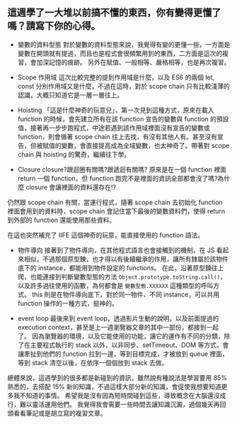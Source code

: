 ## 這週學了一大堆以前搞不懂的東西，你有變得更懂了嗎？請寫下你的心得。
* 變數的資料型態
對於變數的資料型態來說，我覺得有變的更懂一些，一方面是變數在開頭就有提過，而且也是程式會很頻繁用到的東西，二方面是這次的複習，會加深記憶的痕跡。
另外在賦值、一般相等、嚴格相等，也是再次複習。

* Scope 作用域
這次比較完整的提到作用域是什麼，以及 ES6 的兩個 let, const 分別作用域又是什麼，不過在這時，對於 scope chain 只有比較淺薄的認識，大概只知道它是一層一層往上。

* Hoisting
「這是什麼神奇的玩意兒」，第一次見到這種方式，原來在載入 function 的時候，會先建立所有在該 function 宣告的變數與 function 的預設值，接著再一步步跑程式，中途若遇到該作用域裡面沒有宣告的變數或 function，則會循著 scope chain 往上去找，有沒有其他人有。甚至沒有宣告，但被賦值的變數，會直接提高成為全域變數，也太神奇了。帶著對 scope chain 與 hoisting 的驚奇，繼續往下學。

* Closure
closure?跟迴圈有關嗎?跟遞迴有關嗎?
原來是在一個 function 裡面 return 一個 function，但 function 跑完不是裡面的資訊全部都會沒了嗎?為什麼 closure 會讓裡面的資料還存在!?

仍然跟 scope chain 有關，當運行程式，隨著 scope chain 去初始化 function 裡面會用到的資料時，scope chain 會記住當下最後的變數資料們，使得 return 到外部的 function 還能使用那些資料。

在這也突然補充了 IIFE 這個神奇的玩意，能直接使用的 function 語法。

* 物件導向
接著到了物件導向，在其他程式語言也會接觸到的機制，在 JS 看起來相似，不過那個原型鍊，也才得以有後續繼承的作用，讓所有隸屬於該物件底下的 instance，都能用到物件設定的 functions。
在此，沿著原型鍊往上爬，也能連接到判斷變數型態的方法 `Object.prototype.toString.call()`，以及許多過往使用的函數，為何都會是 `變數型態.XXXXXX` 這種類型的呼叫方式。
this 則是在物件導向底下，對於同一物件、不同 instance，可以共用 function 操作的一種方式，挺神的。

* event loop
最後來到 event loop，透過影片生動的說明，以及前面提過的 execution context，甚至是上一週瀏覽器文章的其中一部份，都接到一起了。
因為瀏覽器的環境，以及它能使用的功能，讓它的運作有不同的分類，除了在主要程式執行的 stack 以外，以非同步、setTimeout、DOM 等方式，會讓牽扯到他們的 function 拉到一邊，等到目標完成，才被放到 queue 裡面，等到 stack 清空以後，在依序一個個放到 stack 去做。

總體來說，這週學到的很多都是新碰到的資訊，雖然說有種說法是學習要用 85% 熟悉的，去搭配 15% 新的知識，不過這樣大部分新的知識，會促使我想要知道更多我不知道的事情。
希望我是沒有因為短時間碰到這些，導致概念在大腦還沒成行，難以靈活運用他們。
我覺得我會需要一些時間去讓知識沉澱，過個幾天再回頭看看筆記或是胡立寫的複習文章。